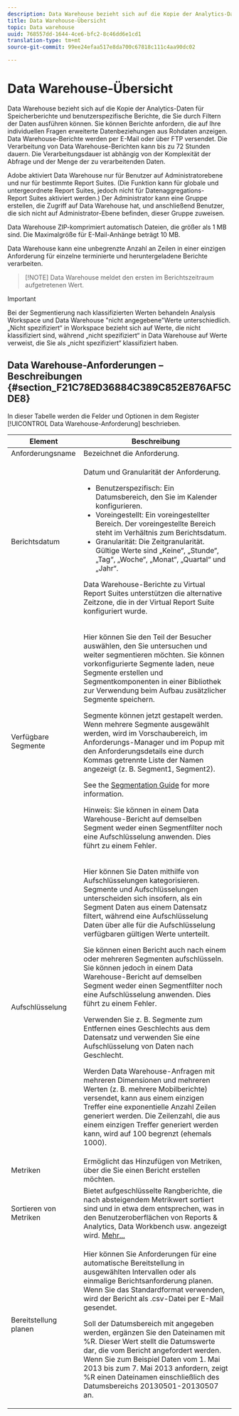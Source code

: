 ```yaml
---
description: Data Warehouse bezieht sich auf die Kopie der Analytics-Daten für Speicherberichte und benutzerspezifische Berichte, die Sie durch Filtern der Daten ausführen können. Sie können Berichte anfordern, die auf Ihre individuellen Fragen erweiterte Datenbeziehungen aus Rohdaten anzeigen. Data Warehouse-Berichte werden per E-Mail oder über FTP versendet. Die Verarbeitung von Data Warehouse-Berichten kann bis zu 72 Stunden dauern. Die Verarbeitungsdauer ist abhängig von der Komplexität der Abfrage und der Menge der zu verarbeitenden Daten.
title: Data Warehouse-Übersicht
topic: Data warehouse
uuid: 768557dd-1644-4ce6-bfc2-8c46dd6e1cd1
translation-type: tm+mt
source-git-commit: 99ee24efaa517e8da700c67818c111c4aa90dc02

---
```



# Data Warehouse-Übersicht

Data Warehouse bezieht sich auf die Kopie der Analytics-Daten für Speicherberichte und benutzerspezifische Berichte, die Sie durch Filtern der Daten ausführen können. Sie können Berichte anfordern, die auf Ihre individuellen Fragen erweiterte Datenbeziehungen aus Rohdaten anzeigen. Data Warehouse-Berichte werden per E-Mail oder über FTP versendet. Die Verarbeitung von Data Warehouse-Berichten kann bis zu 72 Stunden dauern. Die Verarbeitungsdauer ist abhängig von der Komplexität der Abfrage und der Menge der zu verarbeitenden Daten.

Adobe aktiviert Data Warehouse nur für Benutzer auf Administratorebene und nur für bestimmte Report Suites. (Die Funktion kann für globale und untergeordnete Report Suites, jedoch nicht für Datenaggregations-Report Suites aktiviert werden.) Der Administrator kann eine Gruppe erstellen, die Zugriff auf Data Warehouse hat, und anschließend Benutzer, die sich nicht auf Administrator-Ebene befinden, dieser Gruppe zuweisen.

Data Warehouse ZIP-komprimiert automatisch Dateien, die größer als 1 MB sind. Die Maximalgröße für E-Mail-Anhänge beträgt 10 MB.

Data Warehouse kann eine unbegrenzte Anzahl an Zeilen in einer einzigen Anforderung für einzelne terminierte und heruntergeladene Berichte verarbeiten.

> [!NOTE] Data Warehouse meldet den ersten im Berichtszeitraum aufgetretenen Wert.

>[!IMPORTANT]
>
>Bei der Segmentierung nach klassifizierten Werten behandeln Analysis Workspace und Data Warehouse "nicht angegebene"Werte unterschiedlich. „Nicht spezifiziert“ in Workspace bezieht sich auf Werte, die nicht klassifiziert sind, während „nicht spezifiziert“ in Data Warehouse auf Werte verweist, die Sie als „nicht spezifiziert“ klassifiziert haben.

## Data Warehouse-Anforderungen – Beschreibungen {#section_F21C78ED36884C389C852E876AF5CDE8}

In dieser Tabelle werden die Felder und Optionen in dem Register [!UICONTROL Data Warehouse-Anforderung] beschrieben.

<table id="table_7325A2466866460E8B0AF7D696152713"> 
 <thead> 
  <tr> 
   <th colname="col1" class="entry"> Element </th> 
   <th colname="col2" class="entry"> Beschreibung </th> 
  </tr> 
 </thead>
 <tbody> 
  <tr> 
   <td colname="col1"> <span class="wintitle"> Anforderungsname</span> </td> 
   <td colname="col2"> Bezeichnet die Anforderung. </td> 
  </tr> 
  <tr> 
   <td colname="col1"> <span class="wintitle"> Berichtsdatum</span> </td> 
   <td colname="col2"> <p>Datum und Granularität der Anforderung. </p> 
    <ul id="ul_C00F4529BD9E4113B517A61751B1DD5C"> 
     <li id="li_4D7C26812DF94ED7B64F985309541F46"> <span class="wintitle"> Benutzerspezifisch:</span> Ein Datumsbereich, den Sie im Kalender konfigurieren. </li> 
     <li id="li_2B272087006847148A936350D1B2D523"> <span class="wintitle"> Voreingestellt</span>: Ein voreingestellter Bereich. Der voreingestellte Bereich steht im Verhältnis zum Berichtsdatum. </li> 
     <li id="li_745989965BB94D489FF7046587E13C42"> <span class="wintitle"> Granularität</span>: Die Zeitgranularität. Gültige Werte sind „Keine“, „Stunde“, „Tag“, „Woche“, „Monat“, „Quartal“ und „Jahr“. </li> 
    </ul> <p>Data Warehouse-Berichte zu Virtual Report Suites unterstützen die alternative Zeitzone, die in der Virtual Report Suite konfiguriert wurde. </p> </td> 
  </tr> 
  <tr> 
   <td colname="col1"> <span class="wintitle"> Verfügbare Segmente</span> </td> 
   <td colname="col2"> <p>Hier können Sie den Teil der Besucher auswählen, den Sie untersuchen und weiter segmentieren möchten. Sie können vorkonfigurierte Segmente laden, neue Segmente erstellen und Segmentkomponenten in einer Bibliothek zur Verwendung beim Aufbau zusätzlicher Segmente speichern. </p> <p>Segmente können jetzt gestapelt werden. Wenn mehrere Segmente ausgewählt werden, wird im Vorschaubereich, im Anforderungs-Manager und im Popup mit den Anforderungsdetails eine durch Kommas getrennte Liste der Namen angezeigt (z. B. Segment1, Segment2). </p> <p>See the <a href="/help/components/c-segmentation/seg-home.md"> Segmentation Guide</a> for more information. </p> <p>Hinweis: Sie können in einem Data Warehouse-Bericht auf demselben Segment weder einen Segmentfilter noch eine Aufschlüsselung anwenden. Dies führt zu einem Fehler. </p> </td> 
  </tr> 
  <tr> 
   <td colname="col1"> <span class="wintitle"> Aufschlüsselung</span> </td> 
   <td colname="col2"> <p>Hier können Sie Daten mithilfe von Aufschlüsselungen kategorisieren. Segmente und Aufschlüsselungen unterscheiden sich insofern, als ein Segment Daten aus einem Datensatz filtert, während eine Aufschlüsselung Daten über alle für die Aufschlüsselung verfügbaren gültigen Werte unterteilt. </p> Sie können einen Bericht auch nach einem oder mehreren Segmenten aufschlüsseln. Sie können jedoch in einem Data Warehouse-Bericht auf demselben Segment weder einen Segmentfilter noch eine Aufschlüsselung anwenden. Dies führt zu einem Fehler. <p> Verwenden Sie z. B. Segmente zum Entfernen eines Geschlechts aus dem Datensatz und verwenden Sie eine Aufschlüsselung von Daten nach Geschlecht. </p> <p>Werden Data Warehouse-Anfragen mit mehreren Dimensionen und mehreren Werten (z. B. mehrere Mobilberichte) versendet, kann aus einem einzigen Treffer eine exponentielle Anzahl Zeilen generiert werden. Die Zeilenzahl, die aus einem einzigen Treffer generiert werden kann, wird auf 100 begrenzt (ehemals 1000). </p> </td> 
  </tr> 
  <tr> 
   <td colname="col1"> <span class="wintitle"> Metriken</span> </td> 
   <td colname="col2">Ermöglicht das Hinzufügen von Metriken, über die Sie einen Bericht erstellen möchten. </td> 
  </tr> 
  <tr> 
   <td colname="col1"><span class="wintitle"> Sortieren von Metriken</span> </td> 
   <td colname="col2">Bietet aufgeschlüsselte Rangberichte, die nach absteigendem Metrikwert sortiert sind und in etwa dem entsprechen, was in den Benutzeroberflächen von Reports &amp; Analytics, Data Workbench usw. angezeigt wird. <a href="/help/export/data-warehouse/sorting-by-metric.md"  > Mehr...</a> </td> 
  </tr> 
  <tr> 
   <td colname="col1"> <span class="wintitle"> Bereitstellung planen</span> </td> 
   <td colname="col2"> <p>Hier können Sie Anforderungen für eine automatische Bereitstellung in ausgewählten Intervallen oder als einmalige Berichtsanforderung planen. Wenn Sie das Standardformat verwenden, wird der Bericht als .csv-Datei per E-Mail gesendet. </p> <p>Soll der Datumsbereich mit angegeben werden, ergänzen Sie den Dateinamen mit <span class="filepath">%R</span>. Dieser Wert stellt die Datumswerte dar, die vom Bericht angefordert werden. Wenn Sie zum Beispiel Daten vom 1. Mai 2013 bis zum 7. Mai 2013 anfordern, zeigt <span class="filepath">%R</span> einen Dateinamen einschließlich des Datumsbereichs 20130501-20130507 an. </p> </td> 
  </tr> 
 </tbody> 
</table>

